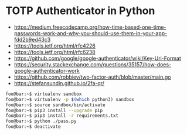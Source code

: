 # TOTP Authenticator in Python

* https://medium.freecodecamp.org/how-time-based-one-time-passwords-work-and-why-you-should-use-them-in-your-app-fdd2b9ed43c3
* https://tools.ietf.org/html/rfc4226
* https://tools.ietf.org/html/rfc6238
* https://github.com/google/google-authenticator/wiki/Key-Uri-Format
* https://security.stackexchange.com/questions/35157/how-does-google-authenticator-work
* https://github.com/robbiev/two-factor-auth/blob/master/main.go
* https://stefansundin.github.io/2fa-qr/ 


```bash
foo@bar:~$ virtualenv sandbox
foo@bar:~$ virtualenv -p $(which python3) sandbox
foo@bar:~$ source sandbox/bin/activate
foo@bar:~$ pip3 install --upgrade pip
foo@bar:~$ pip3 install -r requirements.txt 
foo@bar:~$ python ./pass.py
foo@bar:~$ deactivate
```
